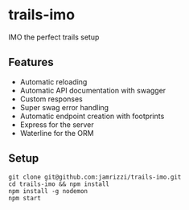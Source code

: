 # trails-imo
IMO the perfect trails setup

## Features
* Automatic reloading
* Automatic API documentation with swagger
* Custom responses
* Super swag error handling
* Automatic endpoint creation with footprints
* Express for the server
* Waterline for the ORM

## Setup
```
git clone git@github.com:jamrizzi/trails-imo.git
cd trails-imo && npm install
npm install -g nodemon
npm start
```
